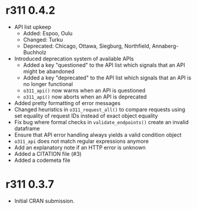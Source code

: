 # r311 0.4.2

* API list upkeep
  * Added: Espoo, Oulu
  * Changed: Turku
  * Deprecated: Chicago, Ottawa, Siegburg, Northfield, Annaberg-Buchholz
* Introduced deprecation system of available APIs
  * Added a key "questioned" to the API list which signals that an API might be abandoned
  * Added a key "deprecated" to the API list which signals that an API is no longer functional
  * `o311_api()` now warns when an API is questioned
  * `o311_api()` now aborts when an API is deprecated
* Added pretty formatting of error messages
* Changed heuristics in `o311_request_all()` to compare requests using set equality of request IDs instead of exact object equality
* Fix bug where formal checks in `validate_endpoints()` create an invalid dataframe
* Ensure that API error handling always yields a valid condition object
* `o311_api` does not match regular expressions anymore
* Add an explanatory note if an HTTP error is unknown
* Added a CITATION file (#3)
* Added a codemeta file


# r311 0.3.7

* Initial CRAN submission.
